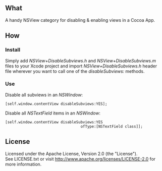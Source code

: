 
## What

A handy NSView category for disabling & enabling views in a Cocoa App.

## How

### Install

Simply add *NSView+DisableSubviews.h* and *NSView+DisableSubviews.m* files to your Xcode project and import *NSView+DisableSubviews.h* header file wherever you want to call one of the *disableSubviews:* methods.

### Use

Disable all subviews in an *NSWindow*:

    [self.window.contentView disableSubviews:YES];

Disable all *NSTextField* items in an *NSWindow*:

    [self.window.contentView disableSubviews:YES
                                      ofType:[NSTextField class]];

## License

Licensed under the Apache License, Version 2.0 (the "License").  
See LICENSE.txt or visit http://www.apache.org/licenses/LICENSE-2.0 for more information.

